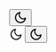 <nav class="nav" data-v-6799e43e="">
<button id="themeSwitch" aria-label="Switch theme between light and dark" data-v-fc707f4e="" data-v-6799e43e="">
<svg data-v-fc707f4e="" xmlns="http://www.w3.org/2000/svg" width="24" height="24" viewBox="0 0 24 24" fill="none" stroke="currentColor" stroke-width="2" stroke-linecap="round" stroke-linejoin="round" class="moon feather feather-moon"><path data-v-fc707f4e="" d="M21 12.79A9 9 0 1 1 11.21 3 7 7 0 0 0 21 12.79z"></path>
</svg><!----></button><!----></nav>
<svg data-v-fc707f4e="" xmlns="http://www.w3.org/2000/svg" width="24" height="24" viewBox="0 0 24 24" fill="none" stroke="currentColor" stroke-width="2" stroke-linecap="round" stroke-linejoin="round" class="moon feather feather-moon"><path data-v-fc707f4e="" d="M21 12.79A9 9 0 1 1 11.21 3 7 7 0 0 0 21 12.79z"></path></svg>
<button id="themeSwitch" aria-label="Switch theme between light and dark" data-v-fc707f4e="" data-v-6799e43e=""><svg data-v-fc707f4e="" xmlns="http://www.w3.org/2000/svg" width="24" height="24" viewBox="0 0 24 24" fill="none" stroke="currentColor" stroke-width="2" stroke-linecap="round" stroke-linejoin="round" class="moon feather feather-moon"><path data-v-fc707f4e="" d="M21 12.79A9 9 0 1 1 11.21 3 7 7 0 0 0 21 12.79z"></path></svg><!----></button>